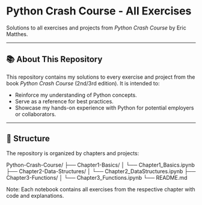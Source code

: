 # Python Crash Course - All Exercises

Solutions to all exercises and projects from *Python Crash Course* by Eric Matthes.

---

## 📚 About This Repository

This repository contains my solutions to every exercise and project from the book *Python Crash Course* (2nd/3rd edition). It is intended to:

- Reinforce my understanding of Python concepts.
- Serve as a reference for best practices.
- Showcase my hands-on experience with Python for potential employers or collaborators.

---

## 📝 Structure

The repository is organized by chapters and projects:

Python-Crash-Course/
├── Chapter1-Basics/
│   └── Chapter1_Basics.ipynb
├── Chapter2-Data-Structures/
│   └── Chapter2_DataStructures.ipynb
├── Chapter3-Functions/
│   └── Chapter3_Functions.ipynb
└── README.md


Note: Each notebook contains all exercises from the respective chapter with code and explanations.

